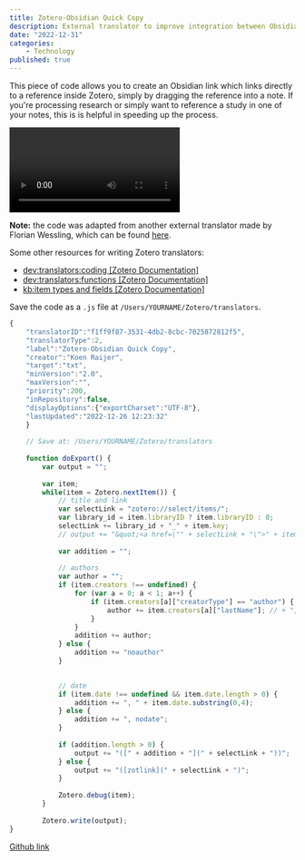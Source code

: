 ```yaml
---
title: Zotero-Obsidian Quick Copy
description: External translator to improve integration between Obsidian and Zotero. 
date: "2022-12-31"
categories:
    - Technology
published: true
---
```


This piece of code allows you to create an Obsidian link which links directly to a reference inside Zotero, simply by dragging the reference into a note. If you're processing research or simply want to reference a study in one of your notes, this is is helpful in speeding up the process. 

![Video showing the Zotero-Obsidian Quick Copy in action.](zotero-obsidian.m4v)

**Note:** the code was adapted from another external translator made by Florian Wessling, which can be found <a href="ttps://gist.githubusercontent.com/ColdDevil/9992718/raw/71c385e68866fd55490f13c729156ae916eee12c/zotselect-link_full.js">here</a>. 

 Some other resources for writing Zotero translators:

- <a href="https://www.zotero.org/support/dev/translators/coding">dev:translators:coding [Zotero Documentation]</a>
- <a href="https://www.zotero.org/support/dev/translators/functions">dev:translators:functions [Zotero Documentation]</a>
- <a href="https://www.zotero.org/support/kb/item_types_and_fields">kb:item types and fields [Zotero Documentation]</a>

Save the code as a `.js` file at `/Users/YOURNAME/Zotero/translators`.

```js
{
    "translatorID":"f1ff9f87-3531-4db2-8cbc-7025872812f5",
    "translatorType":2,
    "label":"Zotero-Obsidian Quick Copy",
    "creator":"Koen Raijer",
    "target":"txt",
    "minVersion":"2.0",
    "maxVersion":"",
    "priority":200,
    "inRepository":false,
    "displayOptions":{"exportCharset":"UTF-8"},
    "lastUpdated":"2022-12-26 12:23:32"
    }
    
    // Save at: /Users/YOURNAME/Zotero/translators
    
    function doExport() {
        var output = "";
    
        var item;
        while(item = Zotero.nextItem()) {
            // title and link
            var selectLink = "zotero://select/items/";
            var library_id = item.libraryID ? item.libraryID : 0;
            selectLink += library_id + "_" + item.key;
            // output += "&quot;<a href=\"" + selectLink + "\">" + item.title + "</a>&quot;"; // &ldquo; &rdquo;
    
            var addition = "";
    
            // authors
            var author = "";
            if (item.creators !== undefined) {
                for (var a = 0; a < 1; a++) {
                    if (item.creators[a]["creatorType"] == "author") {
                        author += item.creators[a]["lastName"]; // + ", " + item.creators[a]["firstName"];
                    }
                }
                addition += author;
            } else {
                addition += "noauthor"
            }

    
            // date
            if (item.date !== undefined && item.date.length > 0) {
                addition += ", " + item.date.substring(0,4);
            } else {
                addition += ", nodate";
            }
    
            if (addition.length > 0) {
                output += "([" + addition + "](" + selectLink + "))";
            } else {
                output += "([zotlink](" + selectLink + ")";
            }
    
            Zotero.debug(item);
        }
    
        Zotero.write(output);
}
```
<a href="https://raw.githubusercontent.com/koenraijer/Zotero-Obsidian-Quick-Copy/main/Zotero-Obsidian-Quick-Copy">Github link</a>
